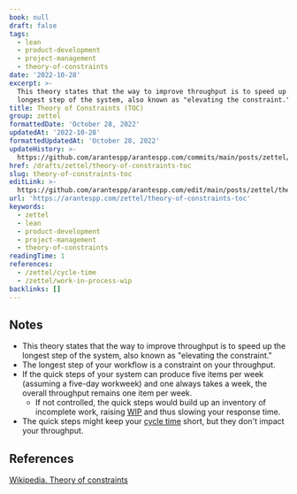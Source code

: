 ```yaml
---
book: null
draft: false
tags:
  - lean
  - product-development
  - project-management
  - theory-of-constraints
date: '2022-10-28'
excerpt: >-
  This theory states that the way to improve throughput is to speed up the
  longest step of the system, also known as "elevating the constraint."
title: Theory of Constraints (TOC)
group: zettel
formattedDate: 'October 28, 2022'
updatedAt: '2022-10-28'
formattedUpdatedAt: 'October 28, 2022'
updateHistory: >-
  https://github.com/arantespp/arantespp.com/commits/main/posts/zettel/theory-of-constraints-toc.md
href: /drafts/zettel/theory-of-constraints-toc
slug: theory-of-constraints-toc
editLink: >-
  https://github.com/arantespp/arantespp.com/edit/main/posts/zettel/theory-of-constraints-toc.md
url: 'https://arantespp.com/zettel/theory-of-constraints-toc'
keywords:
  - zettel
  - lean
  - product-development
  - project-management
  - theory-of-constraints
readingTime: 1
references:
  - /zettel/cycle-time
  - /zettel/work-in-process-wip
backlinks: []
---
```


## Notes

- This theory states that the way to improve throughput is to speed up the longest step of the system, also known as "elevating the constraint."
- The longest step of your workflow is a constraint on your throughput.
- If the quick steps of your system can produce five items per week (assuming a five-day workweek) and one always takes a week, the overall throughput remains one item per week.
  - If not controlled, the quick steps would build up an inventory of incomplete work, raising [WIP](/zettel/work-in-process-wip) and thus slowing your response time.
- The quick steps might keep your [cycle time](/zettel/cycle-time) short, but they don't impact your throughput.

## References

[Wikipedia. Theory of constraints](https://en.wikipedia.org/wiki/Theory_of_constraints)
